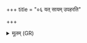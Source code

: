 +++
title = "०६ यत् सायम् उपहरति"

+++
<details><summary>मूलम् (GR)</summary>

यत् सायम् उपहरति  
तृतीयसवनम् एव तत् ॥
</details>